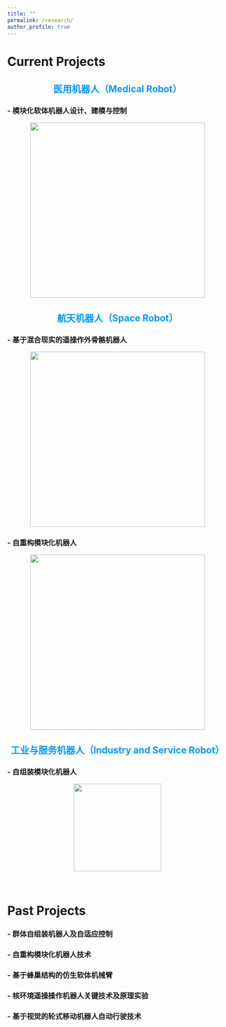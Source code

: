 ```yaml
---
title: ""
permalink: /research/
author_profile: true
---
```

# Current Projects
## <center><span style="color:#0099ff;">医用机器人（Medical Robot）</span></center>

### - 模块化软体机器人设计、建模与控制

<div align = "center"><img src = "https://lihaiyuan-ires.github.io/images/soft.jpg" width = "400"/></div>

## <center><span style="color:#0099ff;">航天机器人（Space Robot）</span></center> 

### - 基于混合现实的遥操作外骨骼机器人
<div align = "center"><img src = "https://lihaiyuan-ires.github.io/images/tele.jpg" width = "400"/></div>

###  - 自重构模块化机器人
<div align = "center"><img src = "https://lihaiyuan-ires.github.io/images/swarm.jpg" width = "400"/></div>

## <center><span style="color:#0099ff;">工业与服务机器人（Industry and Service Robot）</span></center>

###  - 自组装模块化机器人
<div align = "center"><img src = "https://lihaiyuan-ires.github.io/images/multirobot.jpg" width = "200"/></div>

<br/>
<br/>

# Past Projects

### - 群体自组装机器人及自适应控制

### - 自重构模块化机器人技术

### - 基于蜂巢结构的仿生软体机械臂

### - 核环境遥操操作机器人关键技术及原理实验

### - 基于视觉的轮式移动机器人自动行驶技术


